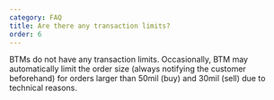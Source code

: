 ```yaml
---
category: FAQ
title: Are there any transaction limits?
order: 6
---
```


BTMs do not have any transaction limits. Occasionally, BTM may automatically limit the order size 
(always notifying the customer beforehand) for orders  larger than 50mil (buy) and 30mil (sell) due to technical reasons. 